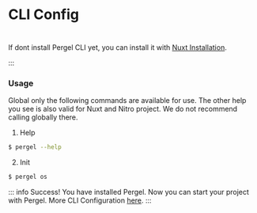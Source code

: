 # CLI Config

<div class="tip custom-block" style="padding-top: 8px">

If dont install Pergel CLI yet, you can install it with [Nuxt Installation](../guide/cli-installation).

</div>

:::


### Usage

Global only the following commands are available for use. The other help you see is also valid for Nuxt and Nitro project. We do not recommend calling globally there.

1. Help

```sh
$ pergel --help
```

2. Init

```sh
$ pergel os
```

::: info
Success! You have installed Pergel. Now you can start your project with Pergel.
More CLI Configuration [here](../cli/cli-config).
:::